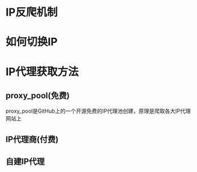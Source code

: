 # IP反爬机制

# 如何切换IP

# IP代理获取方法

## proxy_pool(免费)

proxy_pool是GitHub上的一个开源免费的IP代理池创建，原理是爬取各大IP代理网站上

## IP代理商(付费)

## 自建IP代理

